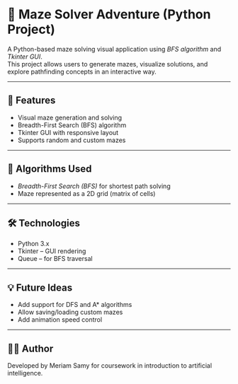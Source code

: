 # 🧩 Maze Solver Adventure (Python Project)

A Python-based maze solving visual application using *BFS algorithm* and *Tkinter GUI*.  
This project allows users to generate mazes, visualize solutions, and explore pathfinding concepts in an interactive way.

---

## 🚀 Features

- Visual maze generation and solving
- Breadth-First Search (BFS) algorithm
- Tkinter GUI with responsive layout
- Supports random and custom mazes

---

## 🧠 Algorithms Used

- *Breadth-First Search (BFS)* for shortest path solving
- Maze represented as a 2D grid (matrix of cells)

---

## 🛠 Technologies

- Python 3.x  
- Tkinter – GUI rendering  
- Queue – for BFS traversal

---
## 💡 Future Ideas  
- Add support for DFS and A* algorithms  
- Allow saving/loading custom mazes  
- Add animation speed control

---
## 👩‍💻 Author
Developed by Meriam Samy for coursework in introduction to artificial intelligence.




